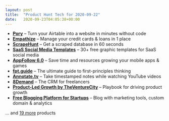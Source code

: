 ```yaml
---
layout: post
title:  "Product Hunt Tech for 2020-09-22"
date:   2020-09-23T04:05:38+00:00
---
```


* **[Pory](https://www.producthunt.com/posts/pory-1?utm_campaign=producthunt-api&utm_medium=api-v2&utm_source=Application%3A+Daily+Digest+RSS+v2+%28ID%3A+29748%29)** – Turn your Airtable into a website in minutes without code
* **[Empathize](https://www.producthunt.com/posts/empathize-2?utm_campaign=producthunt-api&utm_medium=api-v2&utm_source=Application%3A+Daily+Digest+RSS+v2+%28ID%3A+29748%29)** – Manage your credit cards & loans in 1 place
* **[ScrapeHunt](https://www.producthunt.com/posts/scrapehunt?utm_campaign=producthunt-api&utm_medium=api-v2&utm_source=Application%3A+Daily+Digest+RSS+v2+%28ID%3A+29748%29)** – Get a scraped database in 60 seconds
* **[SaaS Social Media Templates](https://www.producthunt.com/posts/saas-social-media-templates?utm_campaign=producthunt-api&utm_medium=api-v2&utm_source=Application%3A+Daily+Digest+RSS+v2+%28ID%3A+29748%29)** – 30+ free graphic templates for SaaS social media
* **[AppFollow 6.0](https://www.producthunt.com/posts/appfollow-6-0?utm_campaign=producthunt-api&utm_medium=api-v2&utm_source=Application%3A+Daily+Digest+RSS+v2+%28ID%3A+29748%29)** – Save time and resources growing your mobile apps & games
* **[fpt.guide](https://www.producthunt.com/posts/fpt-guide?utm_campaign=producthunt-api&utm_medium=api-v2&utm_source=Application%3A+Daily+Digest+RSS+v2+%28ID%3A+29748%29)** – The ultimate guide to first-principles thinking
* **[Annotate.tv](https://www.producthunt.com/posts/annotate-tv?utm_campaign=producthunt-api&utm_medium=api-v2&utm_source=Application%3A+Daily+Digest+RSS+v2+%28ID%3A+29748%29)** – Take timestamped notes while watching YouTube videos
* **[8Demand](https://www.producthunt.com/posts/8demand?utm_campaign=producthunt-api&utm_medium=api-v2&utm_source=Application%3A+Daily+Digest+RSS+v2+%28ID%3A+29748%29)** – The CRM for freelancers
* **[Product-Led Growth by TheVentureCity](https://www.producthunt.com/posts/product-led-growth-by-theventurecity?utm_campaign=producthunt-api&utm_medium=api-v2&utm_source=Application%3A+Daily+Digest+RSS+v2+%28ID%3A+29748%29)** – Playbook for driving product growth
* **[Free Blogging Platform for Startups](https://www.producthunt.com/posts/free-blogging-platform-for-startups?utm_campaign=producthunt-api&utm_medium=api-v2&utm_source=Application%3A+Daily+Digest+RSS+v2+%28ID%3A+29748%29)** – Blog with marketing tools, custom domain & analytics

… and [19 more](https://www.producthunt.com/tech) products